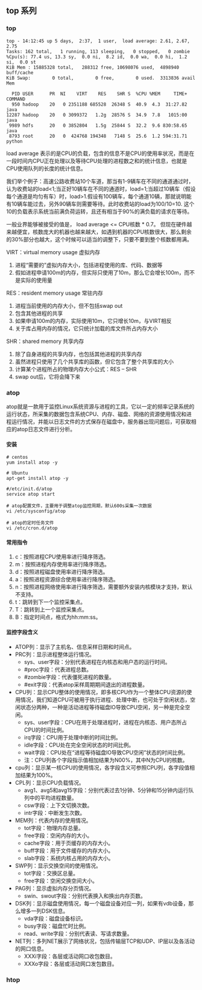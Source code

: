 ## top 系列

### top

```
top - 14:12:45 up 5 days,  2:37,  1 user,  load average: 2.61, 2.67, 2.75
Tasks: 162 total,   1 running, 113 sleeping,   0 stopped,   0 zombie
%Cpu(s): 77.4 us, 13.3 sy,  0.0 ni,  8.2 id,  0.0 wa,  0.0 hi,  1.2 si,  0.0 st
KiB Mem : 15885328 total,   288312 free, 10698076 used,  4898940 buff/cache
KiB Swap:        0 total,        0 free,        0 used.  3313836 avail Mem

  PID USER      PR  NI    VIRT    RES    SHR S  %CPU %MEM     TIME+ COMMAND
  950 hadoop    20   0 2351188 685528  26348 S  40.9  4.3  31:27.82 java
12287 hadoop    20   0 3099372   1.2g  28576 S  34.9  7.8   1015:00 java
 9989 hdfs      20   0 3852804   1.5g  25844 S  32.2  9.6 830:58.65 java
 8793 root      20   0  424768 194348   7148 S  25.6  1.2 594:31.71 python
```
load average 表示的是CPU的负载，包含的信息不是CPU的使用率状况，而是在一段时间内CPU正在处理以及等待CPU处理的进程数之和的统计信息，也就是CPU使用队列的长度的统计信息。

我们举个例子：高速公路收费站10个车道，那当有1-9辆车在不同的通道通过时，认为收费站的load<1;当正好10辆车在不同的通道时，load=1;当超过10辆车（假设每个通道是均匀有车）时，load>1.假设有100辆车，每个通道10辆，那就说明能有10辆车能过去，另外90辆车则需要等待。此时收费站的load为100/10=10. 这个10的负载表示系统当前满负荷运转，且还有相当于90%的满负载的请求在等待。

一般业界能够被接受的值是， load average <= CPU核数 \* 0.7。 但现在硬件越来越便宜，核数庞大的机器也越来越大，如遇到机器的CPU核数很大，那么剩余的30%部分也越大，这个时候可以适当的调整下，只要不要到整个核数都用满。


VIRT：virtual memory usage 虚拟内存

1. 进程“需要的”虚拟内存大小，包括进程使用的库、代码、数据等
2. 假如进程申请100m的内存，但实际只使用了10m，那么它会增长100m，而不是实际的使用量

RES：resident memory usage 常驻内存

1. 进程当前使用的内存大小，但不包括swap out
2. 包含其他进程的共享
3. 如果申请100m的内存，实际使用10m，它只增长10m，与VIRT相反
4. 关于库占用内存的情况，它只统计加载的库文件所占内存大小

SHR：shared memory 共享内存

1. 除了自身进程的共享内存，也包括其他进程的共享内存
2. 虽然进程只使用了几个共享库的函数，但它包含了整个共享库的大小
3. 计算某个进程所占的物理内存大小公式：RES – SHR
4. swap out后，它将会降下来


### atop

atop就是一款用于监控Linux系统资源与进程的工具，它以一定的频率记录系统的运行状态，所采集的数据包含系统CPU、内存、磁盘、网络的资源使用情况和进程运行情况，并能以日志文件的方式保存在磁盘中，服务器出现问题后，可获取相应的atop日志文件进行分析。


#### 安装

```shell 
# centos
yum install atop -y

# Ubuntu
apt-get install atop -y

#/etc/init.d/atop
service atop start

# atop配置文件，主要用于调整atop监控周期，默认600s采集一次数据
vi /etc/sysconfig/atop

# atop的定时任务文件
vi /etc/cron.d/atop
```

#### 常用指令

1. c：按照进程CPU使用率进行降序筛选。
1. m：按照进程内存使用率进行降序筛选。
1. d：按照进程磁盘使用率进行降序筛选。
1. a：按照进程资源综合使用率进行降序筛选。
1. n：按照进程网络使用率进行降序筛选，需要额外安装内核模块才支持，默认不支持。
1. t：跳转到下一个监控采集点。
1. T：跳转到上一个监控采集点。
1. B：指定时间点，格式为hh:mm:ss。

#### 监控字段含义

- ATOP列：显示了主机名、信息采样日期和时间点。
- PRC列：显示进程整体运行情况。
	+ sys、user字段：分别代表进程在内核态和用户态的运行时间。
	+ #proc字段：代表进程总数。
	+ #zombie字段：代表僵死进程的数量。
	+ #exit字段：代表atop采样周期期间退出的进程数量。
- CPU列：显示CPU整体的使用情况，即多核CPU作为一个整体CPU资源的使用情况，我们知道CPU可被用于执行进程、处理中断，也可处于空闲状态，空闲状态分两种，一种是活动进程等待磁盘IO导致CPU空闲，另一种是完全空闲。
	+ sys、user字段：CPU在用于处理进程时，进程在内核态、用户态所占CPU的时间比例。
	+ irq字段：CPU用于处理中断的时间比例。
	+ idle字段：CPU处在完全空闲状态的时间比例。
	+ wait字段：CPU处在“进程等待磁盘IO导致CPU空闲”状态的时间比例。
	+ 注：CPU列各个字段指示值相加结果为N00%，其中N为CPU的核数。 
- cpu列：显示某一核CPU的使用情况，各字段含义可参照CPU列，各字段值相加结果为100%。
- CPL列：显示CPU负载情况。
	+ avg1、avg5和avg15字段：分别代表过去1分钟、5分钟和15分钟内运行队列中的平均进程数量。
	+ csw字段：上下文切换次数。
	+ intr字段：中断发生次数。
- MEM列：代表内存的使用情况。
	+ tot字段：物理内存总量。
	+ free字段：空闲内存的大小。
	+ cache字段：用于页缓存的内存大小。
	+ buff字段：用于文件缓存的内存大小。
	+ slab字段：系统内核占用的内存大小。
- SWP列：显示交换空间的使用情况。
	+ tot字段：交换区总量。
	+ free字段：空闲交换空间大小。
- PAG列：显示虚拟内存分页情况。
	+ swin、swout字段：分别代表换入和换出内存页数。
- DSK列：显示磁盘使用情况，每一个磁盘设备对应一列，如果有vdb设备，那么增多一列DSK信息。
	+ vda字段：磁盘设备标识。
	+ busy字段：磁盘忙时比例。
	+ read、write字段：分别代表读、写请求数量。
- NET列：多列NET展示了网络状况，包括传输层TCP和UDP、IP层以及各活动的网口信息。
	+ XXXi字段：各层或活动网口收包数目。
	+ XXXo字段：各层或活动网口发包数目。


### htop
